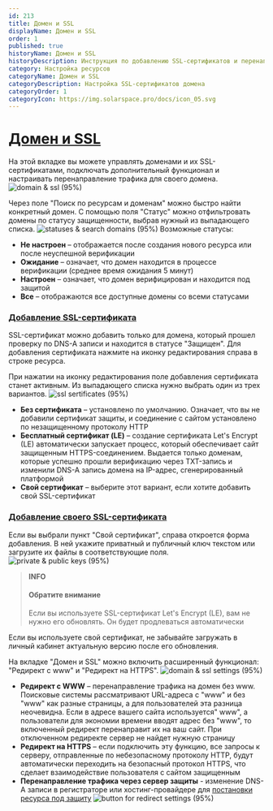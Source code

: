 ```yaml
---
id: 213
title: Домен и SSL
displayName: Домен и SSL
order: 1
published: true
historyName: Домен и SSL
historyDescription: Инструкция по добавлению SSL-сертификатов и перенаправлению трафика
category: Настройка ресурсов
categoryName: Домен и SSL
categoryDescription: Настройка SSL-сертификатов домена
categoryOrder: 1
categoryIcon: https://img.solarspace.pro/docs/icon_05.svg
---
```


# [Домен и SSL](domain-&-ssl)

На этой вкладке вы можете управлять доменами и их SSL-сертификатами, подключать дополнительный функционал и настраивать перенаправление трафика для своего домена.
![domain & ssl (95%)](https://img.solarspace.pro/docs/field-domain&ssl.jpg "Вкладка Домен и SSL")

Через поле "Поиск по ресурсам и доменам" можно быстро найти конкретный домен. С помощью поля "Статус" можно отфильтровать домены по статусу защищенности, выбрав нужный из выпадающего списка.
![statuses & search domains (95%)](https://img.solarspace.pro/docs/search-status-domain&ssl.jpg "Статусы и поиск доменов")
Возможные статусы:
- **Не настроен** – отображается после создания нового ресурса или после неуспешной верификации
- **Ожидание** – означает, что домен находится в процессе верификации (среднее время ожидания 5 минут)
- **Настроен** – означает, что домен верифицирован и находится под защитой
- **Все** – отображаются все доступные домены со всеми статусами

### [Добавление SSL-сертификата](adding-ssl-certificate)

SSL-сертификат можно добавить только для домена, который прошел проверку по DNS-A записи и находится в статусе "Защищен". Для добавления сертификата нажмите на иконку редактирования справа в строке ресурса.

При нажатии на иконку редактирования поле добавления сертификата станет активным. Из выпадающего списка нужно выбрать один из трех вариантов.
![ssl sertificates (95%)](https://img.solarspace.pro/docs/sertificates-domain&ssl.jpg "Выбор SSL сертфииката")
- **Без сертификата** – установлено по умолчанию. Означает, что вы не добавили сертификат защиты, и соединение с сайтом установлено по незащищенному протоколу HTTP
- **Бесплатный сертификат (LE)** – создание сертификата Let's Encrypt (LE) автоматически запускает процесс, который обеспечивает сайт защищенным HTTPS-соединением. Выдается только доменам, которые успешно прошли верификацию через TXT-запись и изменили DNS-A запись домена на IP-адрес, сгенерированный платформой
- **Свой сертификат** – выберите этот вариант, если хотите добавить свой SSL-сертификат

### [Добавление своего SSL-сертификата](adding-custom-ssl-certificate)

Если вы выбрали пункт "Свой сертификат", справа откроется форма добавления. 
В ней укажите приватный и публичный ключ текстом или загрузите их файлы в соответствующие поля.
![private & public keys (95%)](https://img.solarspace.pro/docs/keys-domain&ssl.jpg "Добавление приватного и публичного ключа")

> **INFO**
> #### Обратите внимание
> Если вы используете SSL-сертификат Let's Encrypt (LE), вам не нужно его обновлять. Он будет продлеваться автоматически

Если вы используете свой сертификат, не забывайте загружать в личный кабинет актуальную версию после его обновления.

На вкладке "Домен и SSL" можно включить расширенный функционал: "Редирект с www" и "Редирект на HTTPS".
![domain & ssl settings (95%)](https://img.solarspace.pro/docs/settings-domain&ssl.jpg "Настройки домена и SSL")
- **Редирект с WWW** – перенаправление трафика на домен без www.
Поисковые системы рассматривают URL-адреса с "www" и без "www" как разные страницы, а для пользователей эта разница неочевидна. Если в адресе вашего сайта используется" www", а пользователи для экономии времени вводят адрес без "www", то включенный редирект перенаправит их на ваш сайт. При отключенном редиректе сервер не найдет нужную страницу
- **Редирект на HTTPS** – если подключить эту функцию, все запросы к серверу, отправленные по небезопасному протоколу HTTP, будут автоматически переходить на безопасный протокол HTTPS, что сделает взаимодействие пользователя с сайтом защищенным
- **Перенаправление трафика через сервер защиты** - изменение DNS-A записи в регистраторе или хостинг-провайдере для [постановки ресурса под защиту]([266])
![button for redirect settings (95%)](https://img.solarspace.pro/docs/button-for-redirect-traffics.jpg "Кнопка установки редиректа")
